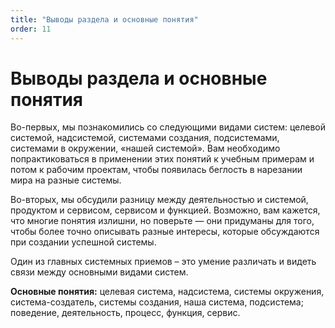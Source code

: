 ```yaml
---
title: "Выводы раздела и основные понятия"
order: 11
---
```


# Выводы раздела и основные понятия

Во-первых, мы познакомились со следующими видами систем: целевой системой, надсистемой, системами создания, подсистемами, системами в окружении, «нашей системой». Вам необходимо попрактиковаться в применении этих понятий к учебным примерам и потом к рабочим проектам, чтобы появилась беглость в нарезании мира на разные системы.

Во-вторых, мы обсудили разницу между деятельностью и системой, продуктом и сервисом, сервисом и функцией. Возможно, вам кажется, что многие понятия излишни, но поверьте — они придуманы для того, чтобы более точно описывать разные интересы, которые обсуждаются при создании успешной системы.

Один из главных системных приемов – это умение различать и видеть связи между основными видами систем.

**Основные понятия:** целевая система, надсистема, системы окружения, система-создатель, системы создания, наша система, подсистема; поведение, деятельность, процесс, функция, сервис.